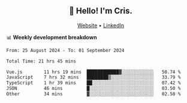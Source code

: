 
<h2 align="center">👋 Hello! I'm Cris.</h2>
<p align="center">
  <a href="https://www.criscunas.dev">Website</a> •
  <a href="https://www.linkedin.com/in/cristophercunas/">LinkedIn</a> 
</p>


📊 **Weekly development breakdown**
<!--START_SECTION:waka-->

```txt
From: 25 August 2024 - To: 01 September 2024

Total Time: 21 hrs 45 mins

Vue.js        11 hrs 19 mins  ████████████▓░░░░░░░░░░░░   50.74 %
JavaScript    7 hrs 32 mins   ████████▒░░░░░░░░░░░░░░░░   33.79 %
TypeScript    1 hr 39 mins    ██░░░░░░░░░░░░░░░░░░░░░░░   07.42 %
JSON          46 mins         █░░░░░░░░░░░░░░░░░░░░░░░░   03.50 %
Other         34 mins         ▓░░░░░░░░░░░░░░░░░░░░░░░░   02.58 %
```

<!--END_SECTION:waka-->
